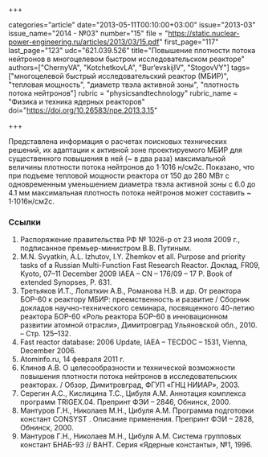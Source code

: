 +++

categories="article"
date="2013-05-11T00:10:00+03:00"
issue="2013-03"
issue_name="2014 - №03"
number="15"
file = "https://static.nuclear-power-engineering.ru/articles/2013/03/15.pdf"
first_page="117"
last_page="123"
udc="621.039.526"
title="Повышение плотности потока нейтронов в многоцелевом быстром исследовательском реакторе"
authors=["ChernyVA", "KotchetkovLA", "Bur’evskijIV", "StogovVY"]
tags=["многоцелевой быстрый исследовательский реактор (МБИР)", "тепловая мощность", "диаметр твэла активной зоны", "плотность потока нейтронов"]
rubric = "physicsandtechnology"
rubric_name = "Физика и техника ядерных реакторов"
doi="https://doi.org/10.26583/npe.2013.3.15"

+++

Представлена информация о расчетах поисковых технических решений, их адаптации к активной зоне проектируемого МБИР для существенного повышения в ней (~ в два раза) максимальной величины плотности потока нейтронов до 1⋅1016 н/см2с. Показано, что при подъеме тепловой мощности реактора от 150 до 280 МВт с одновременным уменьшением диаметра твэла активной зоны с 6.0 до 4.1 мм максимальная плотность потока нейтронов может составить ~ 1⋅1016н/см2с.

### Ссылки

1. Распоряжение правительства РФ № 1026-р от 23 июля 2009 г., подписанное премьер-министром В.В. Путиным.
2. M.N. Svyatkin, A.L. Izhutov, I.Y. Zhemkov et all. Purpose and priority tasks of a Russian Multi-Function Fast Research Reactor. Доклад, FR09, Kyoto, 07–11 December 2009 IAEA – CN – 176/09 – 17 P. Book of extended Synopses, P. 631.
3. Третьяков И.Т., Лопаткин А.В., Романова Н.В. и др. От реактора БОР-60 к реактору МБИР: преемственность и развитие / Сборник докладов научно-технического семинара, посвященного 40-летию реактора БОР-60 «Роль реактора БОР-60 в инновационном развитии атомной отрасли», Димитровград Ульяновской обл., 2010. – Стр. 125–132.
4. Fast reactor database: 2006 Update, IAEA – TECDOC – 1531, Vienna, December 2006.
5. Atominfo.ru, 14 февраля 2011 г.
6. Клинов А.В. О целесообразности и технической возможности повышения плотности потока нейтронов в исследовательских реакторах. / Обзор, Димитровград, ФГУП «ГНЦ НИИАР», 2003.
7. Серегин А.С., Кислицина Т.С., Цибуля А.М. Аннотация комплекса программ TRIGEX.04. Препринт ФЭИ – 2846, Обнинск, 2000.
8. Мантуров Г.Н., Николаев М.Н., Цибуля А.М. Программа подготовки констант CONSYST . Описание применения. Препринт ФЭИ – 2828, Обнинск, 2000.
9. Мантуров Г.Н., Николаев М.Н., Цибуля А.М. Система групповых констант БНАБ-93 // ВАНТ. Серия «Ядерные константы», №1, 1996.